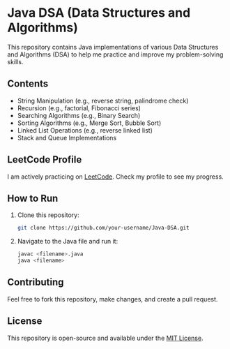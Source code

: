 # Java DSA (Data Structures and Algorithms)

This repository contains Java implementations of various Data Structures and Algorithms (DSA) to help me practice and improve my problem-solving skills.

## Contents
- String Manipulation (e.g., reverse string, palindrome check)
- Recursion (e.g., factorial, Fibonacci series)
- Searching Algorithms (e.g., Binary Search)
- Sorting Algorithms (e.g., Merge Sort, Bubble Sort)
- Linked List Operations (e.g., reverse linked list)
- Stack and Queue Implementations

## LeetCode Profile

I am actively practicing on [LeetCode](https://leetcode.com/u/bhuvinsingla/). Check my profile to see my progress.

## How to Run

1. Clone this repository:
    ```bash
    git clone https://github.com/your-username/Java-DSA.git
    ```

2. Navigate to the Java file and run it:
    ```bash
    javac <filename>.java
    java <filename>
    ```

## Contributing

Feel free to fork this repository, make changes, and create a pull request.

## License

This repository is open-source and available under the [MIT License](LICENSE).
